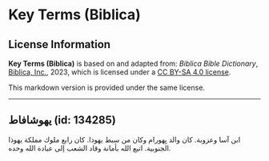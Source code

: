 # Key Terms (Biblica)

## License Information

**Key Terms (Biblica)** is based on and adapted from: _Biblica Bible Dictionary_, [Biblica, Inc.](https://www.biblica.com/), 2023, which is licensed under a [CC BY-SA 4.0 license](https://creativecommons.org/licenses/by-sa/4.0/legalcode.en).

This markdown version is provided under the same license.



--------------------------------

## يهوشافاط (id: 134285)

ابن آسا وعزوبة. كان والد يِهورام وكان من سبط يهوذا. كان رابع ملوك مملكة يهوذا الجنوبية. اتبع الله بأمانة وقاد الشعب إلى عبادة الله وحده.


